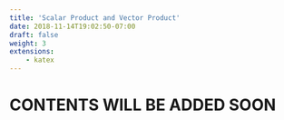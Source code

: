 ```yaml
---
title: 'Scalar Product and Vector Product'
date: 2018-11-14T19:02:50-07:00
draft: false
weight: 3
extensions:
    - katex
---
```


<h1>CONTENTS WILL BE ADDED SOON</h1>